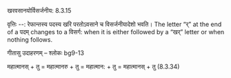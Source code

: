 

 खरवसानयोर्विसर्जनीय: 8.3.15 


वृत्तिः --: रेफान्तस्य पदस्य खरि परतोऽवसाने च विसर्जनीयादेशो भवति। The letter “र्” at the end of a पदम् changes to a विसर्ग: when it is either followed by a “खर्” letter or when nothing follows. 


गीतासु उदाहरणम् – श्लोकः bg9-13 


महात्मानस् + तु = महात्मानरु + तु = महात्मान: + तु = महात्मानस् + तु (8.3.34) 


